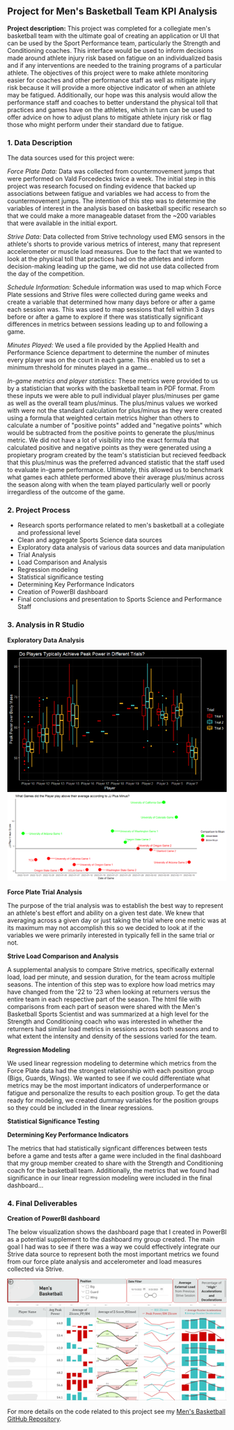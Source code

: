 ## Project for Men's Basketball Team KPI Analysis

**Project description:** This project was completed for a collegiate men's basketball team with the ultimate goal of creating an application or UI that can be used by the Sport Performance team, particularly the Strength and Conditioning coaches. This interface would be used to inform decisions made around athlete injury risk based on fatigue on an individualized basis and if any interventions are needed to the training programs of a particular athlete. The objectives of this project were to make athlete monitoring easier for coaches and other performance staff as well as mitigate injury risk because it will provide a more objective indicator of when an athlete may be fatigued. Additionally, our hope was this analysis would allow the performance staff and coaches to better understand the physical toll that practices and games have on the athletes, which in turn can be used to offer advice on how to adjust plans to mitigate athlete injury risk or flag those who might perform under their standard due to fatigue.

### 1. Data Description

The data sources used for this project were:

*Force Plate Data:* Data was collected from countermovement jumps that were performed on Vald Forcedecks twice a week. The initial step in this project was research focused on finding evidence that backed up associations between fatigue and variables we had access to from the countermovement jumps. The intention of this step was to determine the variables of interest in the analysis based on basketball specific research so that we could make a more manageable dataset from the ~200 variables that were available in the initial export.

*Strive Data:* Data collected from Strive technology used EMG sensors in the athlete's shorts to provide various metrics of interest, many that represent accelerometer or muscle load measures. Due to the fact that we wanted to look at the physical toll that practices had on the athletes and inform decision-making leading up the game, we did not use data collected from the day of the competition.

*Schedule Information:* Schedule information was used to map which Force Plate sessions and Strive files were collected during game weeks and create a variable that determined how many days before or after a game each session was. This was used to map sessions that fell within 3 days before or after a game to explore if there was statistically significant differences in metrics between sessions leading up to and following a game.

*Minutes Played:* We used a file provided by the Applied Health and Performance Science department to determine the number of minutes every player was on the court in each game. This enabled us to set a minimum threshold for minutes played in a game...

*In-game metrics and player statistics:* These metrics were provided to us by a statistician that works with the basketball team in PDF format. From these inputs we were able to pull individual player plus/minuses per game as well as the overall team plus/minus. The plus/minus values we worked with were not the standard calculation for plus/minus as they were created using a formula that weighted certain metrics higher than others to calculate a number of "positive points" added and "negative points" which would be subtracted from the positive points to generate the plus/minus metric. We did not have a lot of visibility into the exact formula that calculated positive and negative points as they were generated using a propietary program created by the team's statistician but recieved feedback that this plus/minus was the preferred advanced statistic that the staff used to evaluate in-game performance. Ultimately, this allowed us to benchmark what games each athlete performed above their average plus/minus across the season along with when the team played particularly well or poorly irregardless of the outcome of the game.

### 2. Project Process

* Research sports performance related to men's basketball at a collegiate and professional level
* Clean and aggregate Sports Science data sources
* Exploratory data analysis of various data sources and data manipulation
* Trial Analysis
* Load Comparison and Analysis
* Regression modeling
* Statistical significance testing
* Determining Key Performance Indicators
* Creation of PowerBI dashboard
* Final conclusions and presentation to Sports Science and Performance Staff

### 3. Analysis in R Studio

**Exploratory Data Analysis**

<center><img src="images/MBB_Peak_Power_BP.png"/></center>
<center><img src="images/MBB_PlusMinus_Score.png"/></center>

**Force Plate Trial Analysis**

The purpose of the trial analysis was to establish the best way to represent an athlete's best effort and ability on a given test date. We knew that averaging across a given day or just taking the trial where one metric was at its maximum may not accomplish this so we decided to look at if the variables we were primarily interested in typically fell in the same trial or not.

**Strive Load Comparison and Analysis**

A supplemental analysis to compare Strive metrics, specifically external load, load per minute, and session duration, for the team across multiple seasons. The intention of this step was to explore how load metrics may have changed from the '22 to '23 when looking at returners versus the entire team in each respective part of the season. The html file with comparisons from each part of season were shared with the Men's Basketball Sports Scientist and was summarized at a high level for the Strength and Conditioning coach who was interested in whether the returners had similar load metrics in sessions across both seasons and to what extent the intensity and density of the sessions varied for the team.

**Regression Modeling**

We used linear regression modeling to determine which metrics from the Force Plate data had the strongest relationship with each position group (Bigs, Guards, Wings). We wanted to see if we could differentiate what metrics may be the most important indicators of underperformance or fatigue and personalize the results to each position group. To get the data ready for modeling, we created dummay variables for the position groups so they could be included in the linear regressions.

**Statistical Significance Testing**

**Determining Key Performance Indicators**

The metrics that had statistically signficant differences between tests before a game and tests after a game were included in the final dashboard that my group member created to share with the Strength and Conditioning coach for the basketball team. Additionally, the metrics that we found had significance in our linear regression modeling were included in the final dashboard...

### 4. Final Deliverables

**Creation of PowerBI dashboard**

The below visualization shows the dashboard page that I created in PowerBI as a potential supplement to the dashboard my group created. The main goal I had was to see if there was a way we could effectively integrate our Strive data source to represent both the most important metrics we found from our force plate analysis and accelerometer and load measures collected via Strive.

<center><img src="images/MBB_Dashboard.png"/></center>


For more details on the code related to this project see my [Men's Basketball GitHub Repository](https://github.com/jadegosar/Collegiate_MBB_KPI_Reporting).
